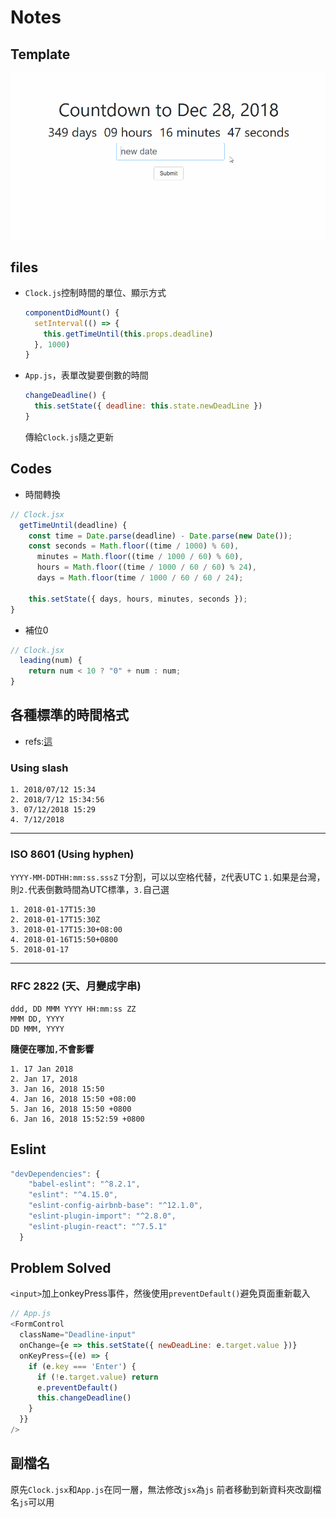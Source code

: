 # Notes
## Template
![](https://github.com/Jiaaa1014/CountDown-React/blob/master/public/CountDown.gif)

## files
* `Clock.js`控制時間的單位、顯示方式
  
    ```js
    componentDidMount() {
      setInterval(() => {
        this.getTimeUntil(this.props.deadline)
      }, 1000)
    }
    ```
* `App.js`，表單改變要倒數的時間

    ```js
    changeDeadline() {
      this.setState({ deadline: this.state.newDeadLine })
    }
    ```
    傳給`Clock.js`隨之更新

## Codes

* 時間轉換
```js
// Clock.jsx
  getTimeUntil(deadline) {
    const time = Date.parse(deadline) - Date.parse(new Date());
    const seconds = Math.floor((time / 1000) % 60),
      minutes = Math.floor((time / 1000 / 60) % 60),
      hours = Math.floor((time / 1000 / 60 / 60) % 24),
      days = Math.floor(time / 1000 / 60 / 60 / 24);

    this.setState({ days, hours, minutes, seconds });
}
```
* 補位0
```js
// Clock.jsx
  leading(num) {
    return num < 10 ? "0" + num : num;
}
```

## 各種標準的時間格式

* refs:[這](https://eyesofkids.gitbooks.io/javascript-start-from-es6/content/part3/datetime.html)

### Using slash
```
1. 2018/07/12 15:34
2. 2018/7/12 15:34:56
3. 07/12/2018 15:29
4. 7/12/2018
```
---
### ISO 8601 (Using hyphen)

`YYYY-MM-DDTHH:mm:ss.sssZ`
`T`分割，可以以空格代替，`Z`代表UTC
`1.`如果是台灣，則`2.`代表倒數時間為UTC標準，`3.`自己選
```
1. 2018-01-17T15:30
2. 2018-01-17T15:30Z
3. 2018-01-17T15:30+08:00
4. 2018-01-16T15:50+0800
5. 2018-01-17
```
---
### RFC 2822 (天、月變成字串)

```
ddd, DD MMM YYYY HH:mm:ss ZZ
MMM DD, YYYY
DD MMM, YYYY
```
**隨便在哪加`,`不會影響**
```
1. 17 Jan 2018
2. Jan 17, 2018
3. Jan 16, 2018 15:50
4. Jan 16, 2018 15:50 +08:00
5. Jan 16, 2018 15:50 +0800
6. Jan 16, 2018 15:52:59 +0800
```

## Eslint
```js
"devDependencies": {
    "babel-eslint": "^8.2.1",
    "eslint": "^4.15.0",
    "eslint-config-airbnb-base": "^12.1.0",
    "eslint-plugin-import": "^2.8.0",
    "eslint-plugin-react": "^7.5.1"
  }
```

## Problem Solved
`<input>`加上onkeyPress事件，然後使用`preventDefault()`避免頁面重新載入

```js
// App.js
<FormControl
  className="Deadline-input"
  onChange={e => this.setState({ newDeadLine: e.target.value })}
  onKeyPress={(e) => {
    if (e.key === 'Enter') {
      if (!e.target.value) return
      e.preventDefault()
      this.changeDeadline()
    }
  }}
/>
```

## 副檔名

原先`Clock.jsx`和`App.js`在同一層，無法修改`jsx`為`js`
前者移動到新資料夾改副檔名`js`可以用
